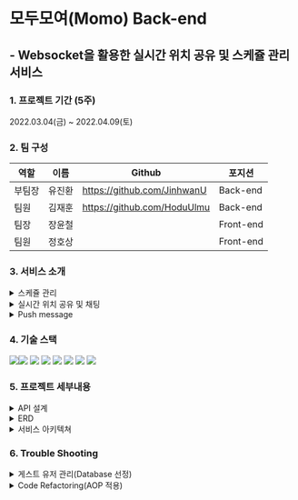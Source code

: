 # 모두모여(Momo) Back-end
## - Websocket을 활용한 실시간 위치 공유 및 스케쥴 관리 서비스

### 1. 프로젝트 기간 (5주)
2022.03.04(금) ~ 2022.04.09(토)

### 2. 팀 구성
역할 |이름 | Github | 포지션
-|-|-|-
부팀장 |유진환 | https://github.com/JinhwanU | Back-end
팀원 |김재훈 | https://github.com/HoduUlmu | Back-end
팀장 | 장윤철 | | Front-end
팀원 | 정호상 | | Front-end

### 3. 서비스 소개
<details>
<summary>스케쥴 관리</summary>
<div markdown="1">       

😎작성예정😎

</div>
</details>

<details>
<summary>실시간 위치 공유 및 채팅</summary>
<div markdown="1">       

😎작성예정😎

</div>
</details>

<details>
<summary>Push message</summary>
<div markdown="1">       

😎작성예정😎

</div>
</details>

### 4. 기술 스택
<img src="https://img.shields.io/badge/MYSQL-4479A1?style=for-the-badge&logo=MYSQL&logoColor=white"><img src="https://img.shields.io/badge/Redis-DC382D?style=for-the-badge&logo=Redis&logoColor=white">
<img src="https://img.shields.io/badge/amazons3-569A31?style=for-the-badge&logo=amazons3&logoColor=white">
<img src="https://img.shields.io/badge/Firebase-FFCA28?style=for-the-badge&logo=Firebase&logoColor=white">
<img src="https://img.shields.io/badge/Spring-6DB33F?style=for-the-badge&logo=Spring&logoColor=white">
<img src="https://img.shields.io/badge/SpringBoot-6DB33F?style=for-the-badge&logo=SpringBoot&logoColor=white">
<img src="https://img.shields.io/badge/amazonaws-232F3E?style=for-the-badge&logo=amazonaws&logoColor=white">
<img src="https://img.shields.io/badge/GitHubActions-2088FF?style=for-the-badge&logo=GitHubActions&logoColor=white">


### 5. 프로젝트 세부내용
<details>
<summary>API 설계</summary>
<div markdown="1">       

😎작성예정😎

</div>
</details>

<details>
<summary>ERD</summary>
<div markdown="1">       

😎작성예정😎

</div>
</details>

<details>
<summary>서비스 아키텍쳐</summary>
<div markdown="1">       

😎작성예정😎

</div>
</details>

### 6. Trouble Shooting

<details>
<summary>게스트 유저 관리(Database 선정)</summary>
<div markdown="1">       
😎작성예정😎
</div>
</details>


<details>
<summary>Code Refactoring(AOP 적용)</summary>
<div markdown="1">       
😎작성예정😎
</div>
</details>

